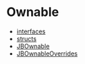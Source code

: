 # Ownable
- [interfaces](/docs/dev/v4/api/ownable/interfaces/README.md)
- [structs](/docs/dev/v4/api/ownable/structs/README.md)
- [JBOwnable](JBOwnable.md)
- [JBOwnableOverrides](JBOwnableOverrides.md)
